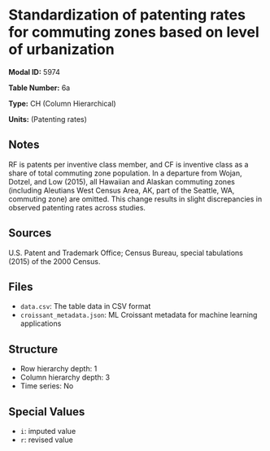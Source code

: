 # Standardization of patenting rates for commuting zones based on level of urbanization

**Modal ID:** 5974

**Table Number:** 6a

**Type:** CH (Column Hierarchical)

**Units:** (Patenting rates)

## Notes

RF is patents per inventive class member, and CF is inventive class as a share of total commuting zone population. In a departure from Wojan, Dotzel, and Low (2015), all Hawaiian and Alaskan commuting zones (including Aleutians West Census Area, AK, part of the Seattle, WA, commuting zone) are omitted. This change results in slight discrepancies in observed patenting rates across studies.

## Sources

U.S. Patent and Trademark Office; Census Bureau, special tabulations (2015) of the 2000 Census.

## Files

- `data.csv`: The table data in CSV format
- `croissant_metadata.json`: ML Croissant metadata for machine learning applications

## Structure

- Row hierarchy depth: 1
- Column hierarchy depth: 3
- Time series: No

## Special Values

- `i`: imputed value
- `r`: revised value
